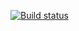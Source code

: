 [![Build status](https://ci.appveyor.com/api/projects/status/3rfexdl5ffhrhudi?svg=true)](https://ci.appveyor.com/project/Karamilllka/atlecture3)
